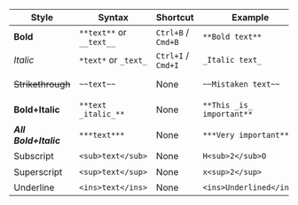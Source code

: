 | Style               | Syntax                  | Shortcut                  | Example                          | Output                          |
|---------------------|-------------------------|---------------------------|----------------------------------|---------------------------------|
| **Bold**            | `**text**` or `__text__`| `Ctrl+B` / `Cmd+B`        | `**Bold text**`                  | **Bold text**                   |
| *Italic*            | `*text*` or `_text_`    | `Ctrl+I` / `Cmd+I`        | `_Italic text_`                  | _Italic text_                   |
| ~~Strikethrough~~   | `~~text~~`              | None                      | `~~Mistaken text~~`              | ~~Mistaken text~~               |
| **Bold+Italic**     | `**text _italic_**`     | None                      | `**This _is_ important**`        | This _is_ important             |
| ***All Bold+Italic***| `***text***`           | None                      | `***Very important***`           | ***Very important***            |
| Subscript           | `<sub>text</sub>`       | None                      | `H<sub>2</sub>O`                 | H<sub>2</sub>O                  |
| Superscript         | `<sup>text</sup>`       | None                      | `x<sup>2</sup>`                  | x<sup>2</sup>                   |
| Underline           | `<ins>text</ins>`       | None                      | `<ins>Underlined</ins>`          | <ins>Underlined</ins>           |